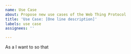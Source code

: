 ```yaml
---
name: Use Case
about: Propose new use cases of the Web Thing Protocol
title: 'Use Case: [One line description]'
labels: use case
assignees: ''

---
```


As a <type of user> I want to <goal> so that <reason>
